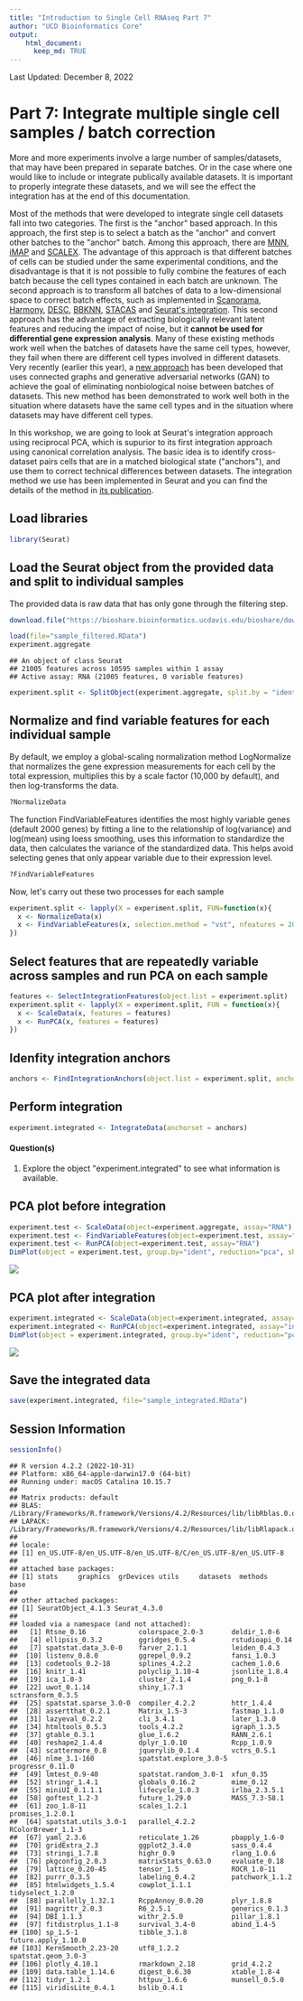 ```yaml
---
title: "Introduction to Single Cell RNAseq Part 7"
author: "UCD Bioinformatics Core"
output:
    html_document:
      keep_md: TRUE
---
```



Last Updated: December 8, 2022

# Part 7: Integrate multiple single cell samples / batch correction

More and more experiments involve a large number of samples/datasets, that may have been prepared in separate batches. Or in the case where one would like to include or integrate publically available datasets. It is important to properly integrate these datasets, and we will see the effect the integration has at the end of this documentation.

Most of the methods that were developed to integrate single cell datasets fall into two categories. The first is the "anchor" based approach. In this approach, the first step is to select a batch as the "anchor" and convert other batches to the "anchor" batch. Among this approach, there are [MNN](https://github.com/MarioniLab/MNN2017), [iMAP](https://github.com/Svvord/iMAP) and [SCALEX](https://github.com/jsxlei/SCALEX). The advantage of this approach is that different batches of cells can be studied under the same experimental conditions, and the disadvantage is that it is not possible to fully combine the features of each batch because the cell types contained in each batch are unknown. The second approach is to transform all batches of data to a low-dimensional space to correct batch effects, such as implemented in [Scanorama](https://github.com/brianhie/scanorama), [Harmony](https://github.com/immunogenomics/harmony), [DESC](https://www.nature.com/articles/s41467-020-15851-3), [BBKNN](https://github.com/Teichlab/bbknn), [STACAS](https://www.ncbi.nlm.nih.gov/pmc/articles/PMC8098019/) and [Seurat's integration](https://www.cell.com/cell/fulltext/S0092-8674(19)30559-8). This second approach has the advantage of extracting biologically relevant latent features and reducing the impact of noise, but it **cannot be used for differential gene expression analysis**. Many of these existing methods work well when the batches of datasets have the same cell types, however, they fail when there are different cell types involved in different datasets. Very recently (earlier this year), a [new approach](https://www.mdpi.com/1422-0067/23/4/2082) has been developed that uses connected graphs and generative adversarial networks (GAN) to achieve the goal of eliminating nonbiological noise between batches of datasets. This new method has been demonstrated to work well both in the situation where datasets have the same cell types and in the situation where datasets may have different cell types.


In this workshop, we are going to look at Seurat's integration approach using reciprocal PCA, which is supurior to its first integration approach using canonical correlation analysis. The basic idea is to identify cross-dataset pairs cells that are in a matched biological state ("anchors"), and use them to correct technical differences between datasets. The integration method we use has been implemented in Seurat and you can find the details of the method in [its publication](https://www.sciencedirect.com/science/article/pii/S0092867419305598?via%3Dihub).


## Load libraries

```r
library(Seurat)
```

## Load the Seurat object from the provided data and split to individual samples

The provided data is raw data that has only gone through the filtering step.


```r
download.file("https://bioshare.bioinformatics.ucdavis.edu/bioshare/download/feb28v7lew62um4/sample_filtered.RData", "sample_filtered.RData")
```



```r
load(file="sample_filtered.RData")
experiment.aggregate
```

```
## An object of class Seurat 
## 21005 features across 10595 samples within 1 assay 
## Active assay: RNA (21005 features, 0 variable features)
```

```r
experiment.split <- SplitObject(experiment.aggregate, split.by = "ident")
```

## Normalize and find variable features for each individual sample

By default, we employ a global-scaling normalization method LogNormalize that normalizes the gene expression measurements for each cell by the total expression, multiplies this by a scale factor (10,000 by default), and then log-transforms the data.



```r
?NormalizeData
```

The function FindVariableFeatures identifies the most highly variable genes (default 2000 genes) by fitting a line to the relationship of log(variance) and log(mean) using loess smoothing, uses this information to standardize the data, then calculates the variance of the standardized data.  This helps avoid selecting genes that only appear variable due to their expression level.



```r
?FindVariableFeatures
```

Now, let's carry out these two processes for each sample



```r
experiment.split <- lapply(X = experiment.split, FUN=function(x){
  x <- NormalizeData(x)
  x <- FindVariableFeatures(x, selection.method = "vst", nfeatures = 2000)
})
```

## Select features that are repeatedly variable across samples and run PCA on each sample


```r
features <- SelectIntegrationFeatures(object.list = experiment.split)
experiment.split <- lapply(X = experiment.split, FUN = function(x){
  x <- ScaleData(x, features = features)
  x <- RunPCA(x, features = features)
})
```

## Idenfity integration anchors


```r
anchors <- FindIntegrationAnchors(object.list = experiment.split, anchor.features = features, reduction = "rpca")
```


## Perform integration


```r
experiment.integrated <- IntegrateData(anchorset = anchors)
```


#### Question(s)

1. Explore the object "experiment.integrated" to see what information is available.

## PCA plot before integration


```r
experiment.test <- ScaleData(object=experiment.aggregate, assay="RNA")
experiment.test <- FindVariableFeatures(object=experiment.test, assay="RNA")
experiment.test <- RunPCA(object=experiment.test, assay="RNA")
DimPlot(object = experiment.test, group.by="ident", reduction="pca", shuffle=TRUE)
```

![](scRNA_Workshop-PART7_files/figure-html/unnamed-chunk-5-1.png)<!-- -->

## PCA plot after integration


```r
experiment.integrated <- ScaleData(object=experiment.integrated, assay="integrated")
experiment.integrated <- RunPCA(object=experiment.integrated, assay="integrated")
DimPlot(object = experiment.integrated, group.by="ident", reduction="pca", shuffle=TRUE)
```

![](scRNA_Workshop-PART7_files/figure-html/unnamed-chunk-6-1.png)<!-- -->

## 

## Save the integrated data


```r
save(experiment.integrated, file="sample_integrated.RData")
```


## Session Information

```r
sessionInfo()
```

```
## R version 4.2.2 (2022-10-31)
## Platform: x86_64-apple-darwin17.0 (64-bit)
## Running under: macOS Catalina 10.15.7
## 
## Matrix products: default
## BLAS:   /Library/Frameworks/R.framework/Versions/4.2/Resources/lib/libRblas.0.dylib
## LAPACK: /Library/Frameworks/R.framework/Versions/4.2/Resources/lib/libRlapack.dylib
## 
## locale:
## [1] en_US.UTF-8/en_US.UTF-8/en_US.UTF-8/C/en_US.UTF-8/en_US.UTF-8
## 
## attached base packages:
## [1] stats     graphics  grDevices utils     datasets  methods   base     
## 
## other attached packages:
## [1] SeuratObject_4.1.3 Seurat_4.3.0      
## 
## loaded via a namespace (and not attached):
##   [1] Rtsne_0.16             colorspace_2.0-3       deldir_1.0-6          
##   [4] ellipsis_0.3.2         ggridges_0.5.4         rstudioapi_0.14       
##   [7] spatstat.data_3.0-0    farver_2.1.1           leiden_0.4.3          
##  [10] listenv_0.8.0          ggrepel_0.9.2          fansi_1.0.3           
##  [13] codetools_0.2-18       splines_4.2.2          cachem_1.0.6          
##  [16] knitr_1.41             polyclip_1.10-4        jsonlite_1.8.4        
##  [19] ica_1.0-3              cluster_2.1.4          png_0.1-8             
##  [22] uwot_0.1.14            shiny_1.7.3            sctransform_0.3.5     
##  [25] spatstat.sparse_3.0-0  compiler_4.2.2         httr_1.4.4            
##  [28] assertthat_0.2.1       Matrix_1.5-3           fastmap_1.1.0         
##  [31] lazyeval_0.2.2         cli_3.4.1              later_1.3.0           
##  [34] htmltools_0.5.3        tools_4.2.2            igraph_1.3.5          
##  [37] gtable_0.3.1           glue_1.6.2             RANN_2.6.1            
##  [40] reshape2_1.4.4         dplyr_1.0.10           Rcpp_1.0.9            
##  [43] scattermore_0.8        jquerylib_0.1.4        vctrs_0.5.1           
##  [46] nlme_3.1-160           spatstat.explore_3.0-5 progressr_0.11.0      
##  [49] lmtest_0.9-40          spatstat.random_3.0-1  xfun_0.35             
##  [52] stringr_1.4.1          globals_0.16.2         mime_0.12             
##  [55] miniUI_0.1.1.1         lifecycle_1.0.3        irlba_2.3.5.1         
##  [58] goftest_1.2-3          future_1.29.0          MASS_7.3-58.1         
##  [61] zoo_1.8-11             scales_1.2.1           promises_1.2.0.1      
##  [64] spatstat.utils_3.0-1   parallel_4.2.2         RColorBrewer_1.1-3    
##  [67] yaml_2.3.6             reticulate_1.26        pbapply_1.6-0         
##  [70] gridExtra_2.3          ggplot2_3.4.0          sass_0.4.4            
##  [73] stringi_1.7.8          highr_0.9              rlang_1.0.6           
##  [76] pkgconfig_2.0.3        matrixStats_0.63.0     evaluate_0.18         
##  [79] lattice_0.20-45        tensor_1.5             ROCR_1.0-11           
##  [82] purrr_0.3.5            labeling_0.4.2         patchwork_1.1.2       
##  [85] htmlwidgets_1.5.4      cowplot_1.1.1          tidyselect_1.2.0      
##  [88] parallelly_1.32.1      RcppAnnoy_0.0.20       plyr_1.8.8            
##  [91] magrittr_2.0.3         R6_2.5.1               generics_0.1.3        
##  [94] DBI_1.1.3              withr_2.5.0            pillar_1.8.1          
##  [97] fitdistrplus_1.1-8     survival_3.4-0         abind_1.4-5           
## [100] sp_1.5-1               tibble_3.1.8           future.apply_1.10.0   
## [103] KernSmooth_2.23-20     utf8_1.2.2             spatstat.geom_3.0-3   
## [106] plotly_4.10.1          rmarkdown_2.18         grid_4.2.2            
## [109] data.table_1.14.6      digest_0.6.30          xtable_1.8-4          
## [112] tidyr_1.2.1            httpuv_1.6.6           munsell_0.5.0         
## [115] viridisLite_0.4.1      bslib_0.4.1
```

